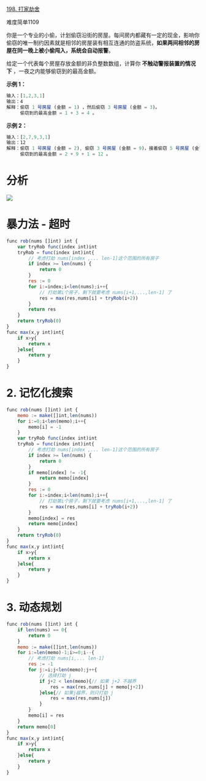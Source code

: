 [198. 打家劫舍](https://leetcode-cn.com/problems/house-robber/)

难度简单1109

你是一个专业的小偷，计划偷窃沿街的房屋。每间房内都藏有一定的现金，影响你偷窃的唯一制约因素就是相邻的房屋装有相互连通的防盗系统，**如果两间相邻的房屋在同一晚上被小偷闯入，系统会自动报警**。

给定一个代表每个房屋存放金额的非负整数数组，计算你 **不触动警报装置的情况下** ，一夜之内能够偷窃到的最高金额。

**示例 1：**

```javascript
输入：[1,2,3,1]
输出：4
解释：偷窃 1 号房屋 (金额 = 1) ，然后偷窃 3 号房屋 (金额 = 3)。
     偷窃到的最高金额 = 1 + 3 = 4 。
```

**示例 2：**

```javascript
输入：[2,7,9,3,1]
输出：12
解释：偷窃 1 号房屋 (金额 = 2), 偷窃 3 号房屋 (金额 = 9)，接着偷窃 5 号房屋 (金额 = 1)。
     偷窃到的最高金额 = 2 + 9 + 1 = 12 。
```

# 分析

![](https://tva1.sinaimg.cn/large/007S8ZIlgy1gjnxjl3d2nj30uw0fwn1b.jpg)

# 暴力法 - 超时

```javascript
func rob(nums []int) int {
    var tryRob func(index int)int
    tryRob = func(index int)int{
        // 考虑打劫 nums[index ,... len-1]这个范围的所有房子
        if index >= len(nums) {
            return 0
        }
        res := 0
        for i:=index;i<len(nums);i++{
            // 打劫第i个房子，剩下就要考虑 nums[i+1,...,len-1] 了
            res = max(res,nums[i] + tryRob(i+2))
        }
        return res
    }
    return tryRob(0)
}
func max(x,y int)int{
    if x>y{
        return x
    }else{
        return y
    }
}
```

# 2. 记忆化搜索

```javascript
func rob(nums []int) int {
    memo := make([]int,len(nums))
    for i:=0;i<len(memo);i++{
        memo[i] = -1
    }
    var tryRob func(index int)int
    tryRob = func(index int)int{
        // 考虑打劫 nums[index ,... len-1]这个范围的所有房子
        if index >= len(nums) {
            return 0
        }
        if memo[index] != -1{
            return memo[index]
        }
        res := 0
        for i:=index;i<len(nums);i++{
            // 打劫第i个房子，剩下就要考虑 nums[i+1,...,len-1] 了
            res = max(res,nums[i] + tryRob(i+2))
        }
        memo[index] = res
        return memo[index]
    }
    return tryRob(0)
}
func max(x,y int)int{
    if x>y{
        return x
    }else{
        return y
    }
}
```

# 3. 动态规划

```javascript
func rob(nums []int) int {
    if len(nums) == 0{
        return 0
    }
    memo := make([]int,len(nums))
    for i:=len(memo)-1;i>=0;i--{
        // 考虑打劫 nums[i,... len-1]
        res := -1
        for j:=i;j<len(memo);j++{
            // 选择打劫 j
            if j+2 < len(memo){// 如果 j+2 不越界
                res = max(res,nums[j] + memo[j+2])
            }else{// 如果j越界，则只打劫 j
                res = max(res,nums[j])
            }
        }
        memo[i] = res
    }
    return memo[0]
}
func max(x,y int)int{
    if x>y{
        return x
    }else{
        return y
    }
}
```